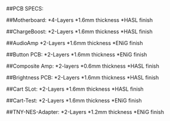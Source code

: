 ##PCB SPECS:

##Motherboard:
*4-Layers
*1.6mm thickness
*HASL finish

##ChargeBoost:
*2-Layers
*1.6mm thickness
*HASL finish

##AudioAmp
*2-Layers
*1.6mm thickness
*ENiG finish

##Button PCB:
*2-Layers
*1.6mm thickness
*ENiG finish

##Composite Amp:
*2-layers 
*0.6mm thickness
*HASL finish

##Brightness PCB:
*2-Layers
*1.6mm thickness
*HASL finish

##Cart SLot:
*2-Layers
*1.6mm thickness
*HASL finish

##Cart-Test:
*2-Layers
*1.6mm thickness
*ENiG finish

##TNY-NES-Adapter:
*2-Layers 
*1.2mm thickness
*ENiG finish